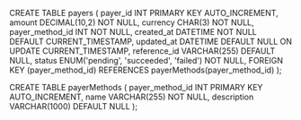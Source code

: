 CREATE TABLE payers (
  payer_id INT PRIMARY KEY AUTO_INCREMENT,
  amount DECIMAL(10,2) NOT NULL,
  currency CHAR(3) NOT NULL,
  payer_method_id INT NOT NULL,
  created_at DATETIME NOT NULL DEFAULT CURRENT_TIMESTAMP,
  updated_at DATETIME DEFAULT NULL ON UPDATE CURRENT_TIMESTAMP,
  reference_id VARCHAR(255) DEFAULT NULL,
  status ENUM('pending', 'succeeded', 'failed') NOT NULL,
  FOREIGN KEY (payer_method_id) REFERENCES payerMethods(payer_method_id)
);

CREATE TABLE payerMethods (
  payer_method_id INT PRIMARY KEY AUTO_INCREMENT,
  name VARCHAR(255) NOT NULL,
  description VARCHAR(1000) DEFAULT NULL
);